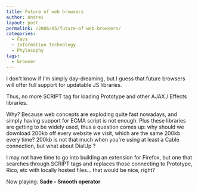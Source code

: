 ```yaml
---
title: Future of web browsers
author: Andrei
layout: post
permalink: /2006/05/future-of-web-browsers/
categories:
  - Favs
  - Information Technology
  - Phylosophy
tags:
  - browser
---
```

I don't know if I'm simply day-dreaming, but I guess that future browsers will offer full support for updatable JS libraries.

Thus, no more SCRIPT tag for loading Prototype and other AJAX / Effects libraries.

Why? Because web concepts are exploding quite fast nowadays, and simply having support for ECMA script is not enough. Plus these libraries are getting to be widely used, thus a question comes up: why should we download 200kb off every website we visit, which are the same 200kb every time? 200kb is not that much when you're using at least a Cable connection, but what about DialUp ?

I may not have time to go into building an extension for Firefox, but one that searches through SCRIPT tags and replaces those connecting to Prototype, Rico, etc with locally hosted files… that would be nice, right?

Now playing: **Sade - Smooth operator**